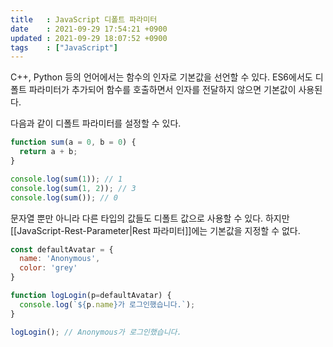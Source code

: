 ```yaml
---
title   : JavaScript 디폴트 파라미터
date    : 2021-09-29 17:54:21 +0900
updated : 2021-09-29 18:07:52 +0900
tags    : ["JavaScript"]
---
```


C++, Python 등의 언어에서는 함수의 인자로 기본값을 선언할 수 있다. ES6에서도 디폴트 파라미터가 추가되어 함수를 호출하면서 인자를 전달하지 않으면 기본값이 사용된다. 

다음과 같이 디폴트 파라미터를 설정할 수 있다.  
```javascript
function sum(a = 0, b = 0) {
  return a + b;
}

console.log(sum(1)); // 1
console.log(sum(1, 2)); // 3
console.log(sum()); // 0
```

문자열 뿐만 아니라 다른 타입의 값들도 디폴트 값으로 사용할 수 있다. 하지만 [[JavaScript-Rest-Parameter|Rest 파라미터]]에는 기본값을 지정할 수 없다.  
```javascript
const defaultAvatar = {
  name: 'Anonymous',
  color: 'grey'
}

function logLogin(p=defaultAvatar) {
  console.log(`${p.name}가 로그인했습니다.`);
}

logLogin(); // Anonymous가 로그인했습니다.
```
	